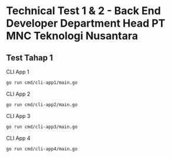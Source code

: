 # Technical Test 1 & 2 - Back End Developer Department Head PT MNC Teknologi Nusantara

## Test Tahap 1
CLI App 1

~~~bash
go run cmd/cli-app1/main.go 
~~~

CLI App 2

~~~bash
go run cmd/cli-app2/main.go 
~~~

CLI App 3

~~~bash
go run cmd/cli-app3/main.go 
~~~

CLI App 4

~~~bash
go run cmd/cli-app4/main.go 
~~~
